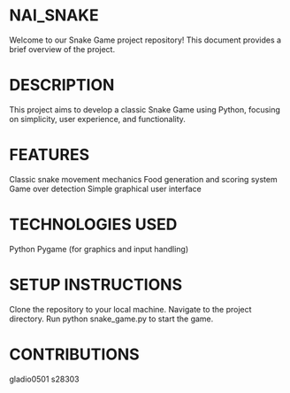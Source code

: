 # NAI_SNAKE
Welcome to our Snake Game project repository! This document provides a brief overview of the project.

# DESCRIPTION

This project aims to develop a classic Snake Game using Python, focusing on simplicity, user experience, and functionality.

# FEATURES

Classic snake movement mechanics
Food generation and scoring system
Game over detection
Simple graphical user interface

# TECHNOLOGIES USED

Python
Pygame (for graphics and input handling)

# SETUP INSTRUCTIONS

Clone the repository to your local machine.
Navigate to the project directory.
Run python snake_game.py to start the game.

# CONTRIBUTIONS

gladio0501
s28303
